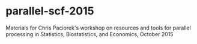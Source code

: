 parallel-scf-2015
======================

Materials for Chris Paciorek's workshop on resources and tools for parallel processing in Statistics, Biostatistics, and Economics, October 2015
